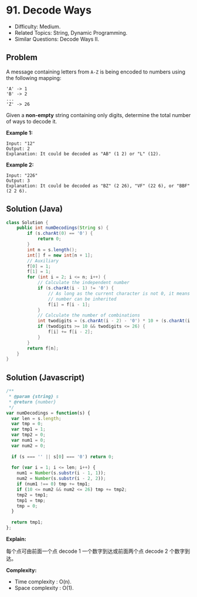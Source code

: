 # 91. Decode Ways

- Difficulty: Medium.
- Related Topics: String, Dynamic Programming.
- Similar Questions: Decode Ways II.

## Problem

A message containing letters from ```A-Z``` is being encoded to numbers using the following mapping:

```
'A' -> 1
'B' -> 2
...
'Z' -> 26
```

Given a **non-empty** string containing only digits, determine the total number of ways to decode it.

**Example 1:**

```
Input: "12"
Output: 2
Explanation: It could be decoded as "AB" (1 2) or "L" (12).
```

**Example 2:**

```
Input: "226"
Output: 3
Explanation: It could be decoded as "BZ" (2 26), "VF" (22 6), or "BBF" (2 2 6).
```

## Solution (Java)
```java
class Solution {
    public int numDecodings(String s) {
        if (s.charAt(0) == '0') {
            return 0;
        }
        int n = s.length();
        int[] f = new int[n + 1];
        // Auxiliary
        f[0] = 1;
        f[1] = 1;
        for (int i = 2; i <= n; i++) {
            // Calculate the independent number
            if (s.charAt(i - 1) != '0') {
                // As long as the current character is not 0, it means that the previous decoding
                // number can be inherited
                f[i] = f[i - 1];
            }
            // Calculate the number of combinations
            int twodigits = (s.charAt(i - 2) - '0') * 10 + (s.charAt(i - 1) - '0');
            if (twodigits >= 10 && twodigits <= 26) {
                f[i] += f[i - 2];
            }
        }
        return f[n];
    }
}
```

## Solution (Javascript)

```javascript
/**
 * @param {string} s
 * @return {number}
 */
var numDecodings = function(s) {
  var len = s.length;
  var tmp = 0;
  var tmp1 = 1;
  var tmp2 = 0;
  var num1 = 0;
  var num2 = 0;
  
  if (s === '' || s[0] === '0') return 0;
  
  for (var i = 1; i <= len; i++) {
    num1 = Number(s.substr(i - 1, 1));
    num2 = Number(s.substr(i - 2, 2));
    if (num1 !== 0) tmp += tmp1;
    if (10 <= num2 && num2 <= 26) tmp += tmp2;
    tmp2 = tmp1;
    tmp1 = tmp;
    tmp = 0;
  }
  
  return tmp1;
};
```

**Explain:**

每个点可由前面一个点 decode 1 一个数字到达或前面两个点 decode 2 个数字到达。

**Complexity:**

* Time complexity : O(n).
* Space complexity : O(1).
